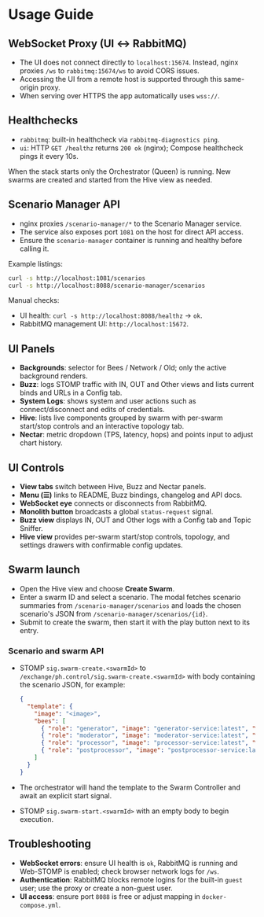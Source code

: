 # Usage Guide

## WebSocket Proxy (UI ↔ RabbitMQ)
- The UI does not connect directly to `localhost:15674`. Instead, nginx proxies `/ws` to `rabbitmq:15674/ws` to avoid CORS issues.
- Accessing the UI from a remote host is supported through this same-origin proxy.
- When serving over HTTPS the app automatically uses `wss://`.

## Healthchecks
- `rabbitmq`: built-in healthcheck via `rabbitmq-diagnostics ping`.
- `ui`: HTTP `GET /healthz` returns `200 ok` (nginx); Compose healthcheck pings it every 10s.

When the stack starts only the Orchestrator (Queen) is running. New swarms are created and started from the Hive view as needed.

## Scenario Manager API
- nginx proxies `/scenario-manager/*` to the Scenario Manager service.
- The service also exposes port `1081` on the host for direct API access.
- Ensure the `scenario-manager` container is running and healthy before calling it.

Example listings:

```bash
curl -s http://localhost:1081/scenarios
curl -s http://localhost:8088/scenario-manager/scenarios
```

Manual checks:
- UI health: `curl -s http://localhost:8088/healthz` → `ok`.
- RabbitMQ management UI: `http://localhost:15672`.

## UI Panels
- **Backgrounds**: selector for Bees / Network / Old; only the active background renders.
- **Buzz**: logs STOMP traffic with IN, OUT and Other views and lists current binds and URLs in a Config tab.
- **System Logs**: shows system and user actions such as connect/disconnect and edits of credentials.
- **Hive**: lists live components grouped by swarm with per-swarm start/stop controls and an interactive topology tab.
- **Nectar**: metric dropdown (TPS, latency, hops) and points input to adjust chart history.

## UI Controls
- **View tabs** switch between Hive, Buzz and Nectar panels.
- **Menu (☰)** links to README, Buzz bindings, changelog and API docs.
- **WebSocket eye** connects or disconnects from RabbitMQ.
- **Monolith button** broadcasts a global `status-request` signal.
- **Buzz view** displays IN, OUT and Other logs with a Config tab and Topic Sniffer.
- **Hive view** provides per-swarm start/stop controls, topology, and settings drawers with confirmable config updates.

## Swarm launch
- Open the Hive view and choose **Create Swarm**.
- Enter a swarm ID and select a scenario. The modal fetches scenario summaries from
  `/scenario-manager/scenarios` and loads the chosen scenario's JSON from
  `/scenario-manager/scenarios/{id}`.
- Submit to create the swarm, then start it with the play button next to its entry.

### Scenario and swarm API
- STOMP `sig.swarm-create.<swarmId>` to `/exchange/ph.control/sig.swarm-create.<swarmId>` with body containing the scenario JSON, for example:

  ```json
  {
    "template": {
      "image": "<image>",
      "bees": [
        { "role": "generator", "image": "generator-service:latest", "work": { "out": "gen" } },
        { "role": "moderator", "image": "moderator-service:latest", "work": { "in": "gen", "out": "mod" } },
        { "role": "processor", "image": "processor-service:latest", "work": { "in": "mod", "out": "final" } },
        { "role": "postprocessor", "image": "postprocessor-service:latest", "work": { "in": "final" } }
      ]
    }
  }
  ```
- The orchestrator will hand the template to the Swarm Controller and await an explicit start signal.
- STOMP `sig.swarm-start.<swarmId>` with an empty body to begin execution.

## Troubleshooting
- **WebSocket errors**: ensure UI health is `ok`, RabbitMQ is running and Web-STOMP is enabled; check browser network logs for `/ws`.
- **Authentication**: RabbitMQ blocks remote logins for the built-in `guest` user; use the proxy or create a non-guest user.
- **UI access**: ensure port `8088` is free or adjust mapping in `docker-compose.yml`.
